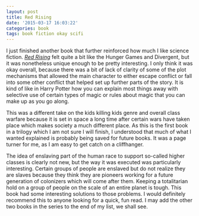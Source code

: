 ```yaml
---
layout: post
title: Red Rising
date: '2015-03-17 16:03:22'
categories: book
tags: book fiction okay scifi
---
```


I just finished another book that further reinforced how much I like
science fiction. [*Red Rising*][red-amazon] felt quite a bit like the Hunger Games and
Divergent, but it was nonetheless unique enough to be pretty interesting.
I only think it was okay overall, because there was a bit of lack of
clarity of some of the plot mechanisms that allowed the main character
to either escape conflict or fall into some other conflict that helped set up
further parts of the story. It is kind of like in Harry Potter how you can
explain most things away with selective use of certain types of magic or
rules about magic that you can make up as you go along.

This was a different take on the kids killing kids genre and overall class
warfare because it is set in space a long time after certain wars have taken
place which makes society a much different place. As this is the first book
in a trilogy which I am not sure I will finish, I understood that much of what
I wanted explained is probably being saved for future books. It was a page
turner for me, as I am easy to get catch on a cliffhanger.

The idea of enslaving part of the human race to support so-called higher classes
is clearly not new, but the way it was executed was particularly interesting. Certain
groups of people are enslaved but do not realize they are slaves because they
think they are pioneers working for a future generation of colonizers which will
come after them. Keeping a totalitarian hold on a group of people on the scale of
an entire planet is tough. This book had some interesting solutions to those problems.
I would definitely recommend this to anyone looking for a quick, fun read. I may
add the other two books in the series to the end of my list, we shall see.

[red-amazon]:   http://amzn.com/034553980X

